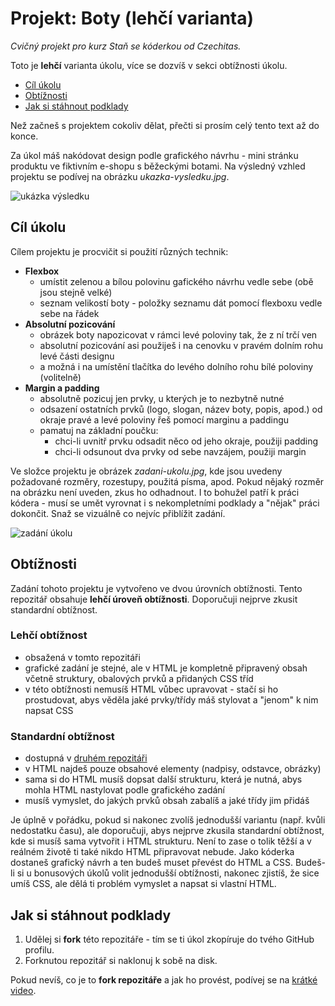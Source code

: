 # Projekt: Boty (lehčí varianta)

*Cvičný projekt pro kurz Staň se kóderkou od Czechitas.*

Toto je **lehčí** varianta úkolu, více se dozvíš v sekci obtížnosti úkolu.

- [Cíl úkolu](#Cíl-úkolu)
- [Obtížnosti](#Obtížnosti)
- [Jak si stáhnout podklady](#Jak-si-stáhnout-podklady)

Než začneš s projektem cokoliv dělat, přečti si prosím celý tento text až do konce.

Za úkol máš nakódovat design podle grafického návrhu - mini stránku produktu ve fiktivním e-shopu s běžeckými botami. Na výsledný vzhled projektu se podívej na obrázku *ukazka-vysledku.jpg*.

![ukázka výsledku](ukazka-vysledku.jpg)


## Cíl úkolu

Cílem projektu je procvičit si použití různých technik:
- **Flexbox**
  - umístit zelenou a bílou polovinu gafického návrhu vedle sebe (obě jsou stejně velké)
  - seznam velikostí boty - položky seznamu dát pomocí flexboxu vedle sebe na řádek
- **Absolutní pozicování**
  - obrázek boty napozicovat v rámci levé poloviny tak, že z ní trčí ven
  - absolutní pozicování asi použiješ i na cenovku v pravém dolním rohu levé části designu
  - a možná i na umístění tlačítka do levého dolního rohu bílé poloviny (volitelně)
- **Margin a padding**
  - absolutně pozicuj jen prvky, u kterých je to nezbytně nutné
  - odsazení ostatních prvků (logo, slogan, název boty, popis, apod.) od okraje pravé a levé poloviny řeš pomocí marginu a paddingu
  - pamatuj na základní poučku:
    - chci-li uvnitř prvku odsadit něco od jeho okraje, použiji padding
    - chci-li odsunout dva prvky od sebe navzájem, použiji margin

Ve složce projektu je obrázek *zadani-ukolu.jpg*, kde jsou uvedeny požadované rozměry, rozestupy, použitá písma, apod. Pokud nějaký rozměr na obrázku není uveden, zkus ho odhadnout. I to bohužel patří k práci kódera - musí se umět vyrovnat i s nekompletními podklady a "nějak" práci dokončit. Snaž se vizuálně co nejvíc přiblížit zadání.

![zadání úkolu](zadani-ukolu.jpg)

## Obtížnosti

Zadání tohoto projektu je vytvořeno ve dvou úrovních obtížnosti. Tento repozitář obsahuje **lehčí úroveň obtížnosti**. Doporučuji nejprve zkusit standardní obtížnost.

### Lehčí obtížnost
- obsažená v tomto repozitáři
- grafické zadání je stejné, ale v HTML je kompletně připravený obsah včetně struktury, obalových prvků a přidaných CSS tříd
- v této obtížnosti nemusíš HTML vůbec upravovat - stačí si ho prostudovat, abys věděla jaké prvky/třídy máš stylovat a "jenom" k nim napsat CSS

### Standardní obtížnost
- dostupná v [druhém repozitáři](https://github.com/Czechitas-Koderka-podklady/projekt-boty)
- v HTML najdeš pouze obsahové elementy (nadpisy, odstavce, obrázky)
- sama si do HTML musíš dopsat další strukturu, která je nutná, abys mohla HTML nastylovat podle grafického zadání
- musíš vymyslet, do jakých prvků obsah zabalíš a jaké třídy jim přidáš

Je úplně v pořádku, pokud si nakonec zvolíš jednodušší variantu (např. kvůli nedostatku času), ale doporučuji, abys nejprve zkusila standardní obtížnost, kde si musíš sama vytvořit i HTML strukturu. Není to zase o tolik těžší a v reálném životě ti také nikdo HTML připravovat nebude. Jako kóderka dostaneš grafický návrh a ten budeš muset převést do HTML a CSS. Budeš-li si u bonusových úkolů volit jednodušší obtížnosti, nakonec zjistíš, že sice umíš CSS, ale dělá ti problém vymyslet a napsat si vlastní HTML.


## Jak si stáhnout podklady

1. Udělej si **fork** této repozitáře - tím se ti úkol zkopíruje do tvého GitHub profilu.
2. Forknutou repozitář si naklonuj k sobě na disk.

Pokud nevíš, co je to **fork repozitáře** a jak ho provést, podívej se na [krátké video](https://youtu.be/K7rE3jRCjD4).

